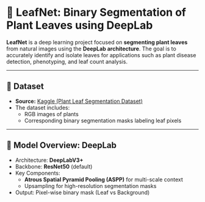 # 🌿 LeafNet: Binary Segmentation of Plant Leaves using DeepLab

**LeafNet** is a deep learning project focused on **segmenting plant leaves** from natural images using the **DeepLab architecture**. The goal is to accurately identify and isolate leaves for applications such as plant disease detection, phenotyping, and leaf count analysis.

---

## 📁 Dataset

- **Source:** [Kaggle (Plant Leaf Segmentation Dataset)]([url](https://www.kaggle.com/datasets/fakhrealam9537/leaf-disease-segmentation-dataset/versions/4))
- The dataset includes:
  - RGB images of plants
  - Corresponding binary segmentation masks labeling leaf pixels
---

## 🧠 Model Overview: DeepLab

- Architecture: **DeepLabV3+**
- Backbone: **ResNet50** (default)
- Key Components:
  - **Atrous Spatial Pyramid Pooling (ASPP)** for multi-scale context
  - Upsampling for high-resolution segmentation masks
- Output: Pixel-wise binary mask (Leaf vs Background)


